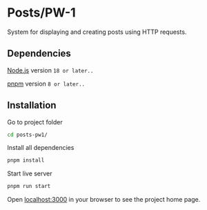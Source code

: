 # Posts/PW-1

System for displaying and creating posts using HTTP requests.

## Dependencies

[Node.js](https://nodejs.org/en) version `18 or later..`

[pnpm](https://pnpm.io/installation) version `8 or later..`

## Installation

Go to project folder

```bash
cd posts-pw1/
```

Install all dependencies

```bash
pnpm install
```

Start live server

```bash
pnpm run start
```

Open [localhost:3000](http://localhost:3000) in your browser to see the project home page.
